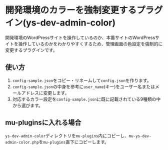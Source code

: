 # 開発環境のカラーを強制変更するプラグイン(ys-dev-admin-color)

開発環境のWordPressサイトを操作しているのか、本番サイトのWordPressサイトを操作しているのかをわかりやすくするため、管理画面の色設定を強制的に変更するプラグインです。

## 使い方

1. `config-sample.json`をコピー・リネームして`config.json`を作ります。
2. `config-sample.json`の中身を参考に`user_name`(キー)をユーザー名またはメールアドレスに変更します。
3. 対応するカラー設定を`config-sample.json`に既に記載されている9種類の中から選びます。

## mu-pluginsに入れる場合

`ys-dev-admin-color`ディレクトリを`mu-plugins`内にコピーし、`mu-ys-dev-admin-color.php`を`mu-plugins`直下にコピーします。
